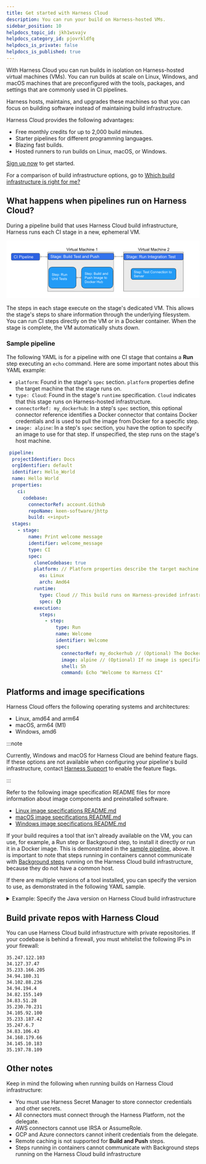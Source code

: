 ```yaml
---
title: Get started with Harness Cloud
description: You can run your build on Harness-hosted VMs.
sidebar_position: 10
helpdocs_topic_id: jkh1wsvajv
helpdocs_category_id: pjovrkldfq
helpdocs_is_private: false
helpdocs_is_published: true
---
```


With Harness Cloud you can run builds in isolation on Harness-hosted virtual machines (VMs). You can run builds at scale on Linux, Windows, and macOS machines that are preconfigured with the tools, packages, and settings that are commonly used in CI pipelines.

Harness hosts, maintains, and upgrades these machines so that you can focus on building software instead of maintaining build infrastructure.

Harness Cloud provides the following advantages:

* Free monthly credits for up to 2,000 build minutes.
* Starter pipelines for different programming languages.
* Blazing fast builds.
* Hosted runners to run builds on Linux, macOS, or Windows.

[Sign up now](https://harness.io/products/continuous-integration) to get started.

For a comparison of build infrastructure options, go to [Which build infrastructure is right for me?](../use-ci/set-up-build-infrastructure/which-build-infrastructure-is-right-for-me.md)

## What happens when pipelines run on Harness Cloud?

During a pipeline build that uses Harness Cloud build infrastructure, Harness runs each CI stage in a new, ephemeral VM.

![Example pipeline on Harness Cloud](./static/hosted-builds-on-virtual-machines-quickstart-11.png)

The steps in each stage execute on the stage's dedicated VM. This allows the stage's steps to share information through the underlying filesystem. You can run CI steps directly on the VM or in a Docker container. When the stage is complete, the VM automatically shuts down.

### Sample pipeline

The following YAML is for a pipeline with one CI stage that contains a __Run__ step executing an `echo` command. Here are some important notes about this YAML example:

* `platform`: Found in the stage's `spec` section. `platform` properties define the target machine that the stage runs on.
* `type: Cloud`: Found in the stage's `runtime` specification. `Cloud` indicates that this stage runs on Harness-hosted infrastructure.
* `connectorRef: my_dockerhub`: In a step's `spec` section, this optional connector reference identifies a Docker connector that contains Docker credentials and is used to pull the image from Docker for a specific step.
* `image: alpine`: In a step's `spec` section, you have the option to specify an image to use for that step. If unspecified, the step runs on the stage's host machine.

```yaml
 pipeline:
  projectIdentifier: Docs
  orgIdentifier: default
  identifier: Hello_World
  name: Hello World
  properties:
    ci:
      codebase:
        connectorRef: account.Github
        repoName: keen-software/jhttp
        build: <+input>
  stages:
    - stage:
        name: Print welcome message
        identifier: welcome_message
        type: CI
        spec:
          cloneCodebase: true
          platform: // Platform properties describe the target machine required by this stage.
            os: Linux
            arch: Amd64
          runtime:
            type: Cloud // This build runs on Harness-provided infrastructure.
            spec: {}
          execution:
            steps:
              - step:
                  type: Run
                  name: Welcome
                  identifier: Welcome
                  spec:
                    connectorRef: my_dockerhub // (Optional) The Docker connectors hold your Docker credentials to pull the image from Docker.
                    image: alpine // (Optional) If no image is specified, the step runs on the host machine,
                    shell: Sh
                    command: Echo "Welcome to Harness CI"
```

## Platforms and image specifications

Harness Cloud offers the following operating systems and architectures:

* Linux, amd64 and arm64
* macOS, arm64 (M1)
* Windows, amd6

:::note

Currently, Windows and macOS for Harness Cloud are behind feature flags. If these options are not available when configuring your pipeline's build infrastructure, contact [Harness Support](mailto:support@harness.io) to enable the feature flags.

:::

Refer to the following image specification README files for more information about image components and preinstalled software.

* [Linux image specifications README.md](https://github.com/wings-software/harness-docs/blob/main/harness-cloud/Ubuntu2204-Readme.md)
* [macOS image specifications README.md](https://github.com/wings-software/harness-docs/blob/main/harness-cloud/macos-12-Readme.md)
* [Windows image specifications README.md](https://github.com/wings-software/harness-docs/blob/main/harness-cloud/Windows2022-Readme.md)

If your build requires a tool that isn't already available on the VM, you can use, for example, a Run step or Background step, to  install it directly or run it in a Docker image. This is demonstrated in the [sample pipeline](#sample-pipeline), above. It is important to note that steps running in containers cannot communicate with [Background steps](../ci-technical-reference/background-step-settings.md) running on the Harness Cloud build infrastructure, because they do not have a common host.

If there are multiple versions of a tool installed, you can specify the version to use, as demonstrated in the following YAML sample.

<details>
<summary>Example: Specify the Java version on Harness Cloud build infrastructure</summary>

```yaml
 pipeline:
  identifier: ci_pipeline
  name: "pipeline with multi tool java success"
  stages:
    - stage:
        identifier: multi_tool_java_success
        name: multi tool java success
        type: CI
        spec:
          execution:
            steps:
              - step:
                  identifier: install_java
                  name: intall java version 17
                  type: Action
                  spec:
                    uses: actions/setup-java@v3
                    with:
                      distribution: 'zulu' # See 'Supported distributions' for available options
                      java-version: '17'
              - step:
                  identifier: java_ver_check
                  name: java version check
                  type: Run
                  spec:
                    shell: Bash
                    command: |
                      JAVA_VER=$(java -version 2>&1 | head -1 | cut -d'"' -f2 | sed '/^1\./s///' | cut -d'.' -f1)
                      if [[ $JAVA_VER == 17 ]]; then
                        echo successfully installed $JAVA_VER
                      else
                        exit 1
                      fi
          infrastructure:
            type: VM
            spec:
              type: Pool
              spec:
                identifier: test
          cloneCodebase: false
```

</details>

## Build private repos with Harness Cloud

You can use Harness Cloud build infrastructure with private repositories. If your codebase is behind a firewall, you must whitelist the following IPs in your firewall:

```
35.247.122.103
34.127.37.47
35.233.166.205
34.94.180.31
34.102.88.236
34.94.194.4
34.82.155.149
34.83.51.28
35.230.70.231
34.105.92.100
35.233.187.42
35.247.6.7
34.83.106.43
34.168.179.66
34.145.10.183
35.197.78.109
```

## Other notes

Keep in mind the following when running builds on Harness Cloud infrastructure:

* You must use Harness Secret Manager to store connector credentials and other secrets.
* All connectors must connect through the Harness Platform, not the delegate.
* AWS connectors cannot use IRSA or AssumeRole.
* GCP and Azure connectors cannot inherit credentials from the delegate.
* Remote caching is not supported for **Build and Push** steps.
* Steps running in containers cannot communicate with Background steps running on the Harness Cloud build infrastructure